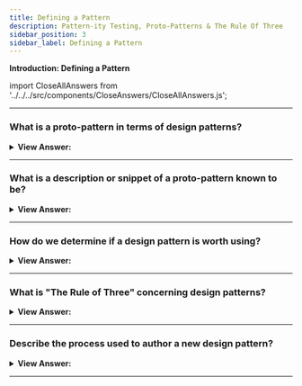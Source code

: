 ```yaml
---
title: Defining a Pattern
description: Pattern-ity Testing, Proto-Patterns & The Rule Of Three
sidebar_position: 3
sidebar_label: Defining a Pattern
---
```


<!-- check word doc notes and updates -->

**Introduction: Defining a Pattern**

import CloseAllAnswers from '../../../src/components/CloseAnswers/CloseAllAnswers.js';

<CloseAllAnswers />

---

### What is a proto-pattern in terms of design patterns?

<details>
  <summary>
    <strong>View Answer:</strong>
  </summary>
  <div>
    <div>
      <strong>Interview Response:</strong> A pattern that has not yet passed "pattern"-ity tests is called a proto-pattern. Proto-patterns result from the work of someone that created a specific solution that is worthy of sharing but may not have yet had the opportunity to be qualified due to its newness.
    </div>
  </div>
</details>

---

### What is a description or snippet of a proto-pattern known to be?

<details>
  <summary>
    <strong>View Answer:</strong>
  </summary>
  <div>
    <div>
      <strong>Interview Response:</strong> A brief description or snippet of a pattern is known as patlet.
    </div>    
  </div>
</details>

---

### How do we determine if a design pattern is worth using?

<details>
  <summary>
    <strong>View Answer:</strong>
  </summary>
  <div>
    <div>
      <strong>Interview Response:</strong> Estimating a good design pattern:
    </div>
    <div></div>

- **Solves a particular problem:** Patterns are not created to capture principles or strategies; they need to capture solutions. This approach is one of the essential components of a good design pattern.

- **The solution to this problem cannot be obvious:** We can find that problem-solving often attempts to derive from well-known principles. The best design patterns usually provide solutions to issues indirectly - this is considered a necessary approach for the most challenging problems related to design.

- **The concepts must be proven solutions to a problem:** Design patterns require proof that they function as described, and without this, we should not entertain its use.

- **It must describe a relationship:** In some cases, a pattern may represent a module type. Although an implementation may appear this way, the official description of the design must describe much deeper system structures and mechanisms that explain its relationship to code.

<br />
  </div>
</details>

---

### What is "The Rule of Three" concerning design patterns?

<details>
  <summary>
    <strong>View Answer:</strong>
  </summary>
  <div>
    <div>
      <strong>Interview Response:</strong> One of the additional requirements for a pattern to be valid is that they display some recurring phenomenon. We often qualify this approach in three key areas, known as the rule of three.<br/><br/>To show recurrence, one must demonstrate:
    </div>
    <div></div>

1. **Fitness of purpose:** How is the pattern proven to be successful?

1. **Usefulness:** Why is the pattern considered good?

1. **Applicability:** Is the design worthy of being a pattern because it pliable? How we implement, the design pattern must be detailed. When reviewing or defining a design pattern, it is essential to keep the above in mind.

<br />
     </div>
   </details>

---

### Describe the process used to author a new design pattern?

<details>
  <summary>
    <strong>View Answer:</strong>
  </summary>
  <div>
    <div>
      <strong>Interview Response:</strong> The process used to create a new design pattern include documentation of your intent, motivation, structural representation, and code examples.<br/><br/>
    </div>
    <div>
      <strong>Technical Response:</strong> The process used to create a new design pattern includes documentation of your intent, motivation, structural representation, and code examples. Intent covers the problems and solutions and describes what the design does. The motivation explains the problem in detail and how the pattern will solve the problem. The structure covers a diagram of classes and objects that maps each part of the pattern and how they are related. A code example must be provided to give a clear representation of the design.
    </div>     
  </div>
</details>

---
